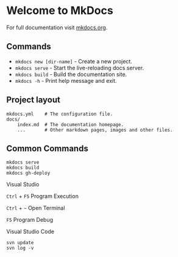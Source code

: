 ﻿# Welcome to MkDocs

For full documentation visit [mkdocs.org](https://www.mkdocs.org).

## Commands

* `mkdocs new [dir-name]` - Create a new project.
* `mkdocs serve` - Start the live-reloading docs server.
* `mkdocs build` - Build the documentation site.
* `mkdocs -h` - Print help message and exit.

## Project layout

    mkdocs.yml    # The configuration file.
    docs/
        index.md  # The documentation homepage.
        ...       # Other markdown pages, images and other files.

## Common Commands 
```shell
mkdocs serve
mkdocs build
mkdocs gh-deploy
```

Visual Studio 

`Ctrl` + `F5` Program Execution 

`Ctrl` + `~`  Open Terminal 

`F5`          Program Debug 

Visual Studio Code 

```shell
svn update 
svn log -v 
```
